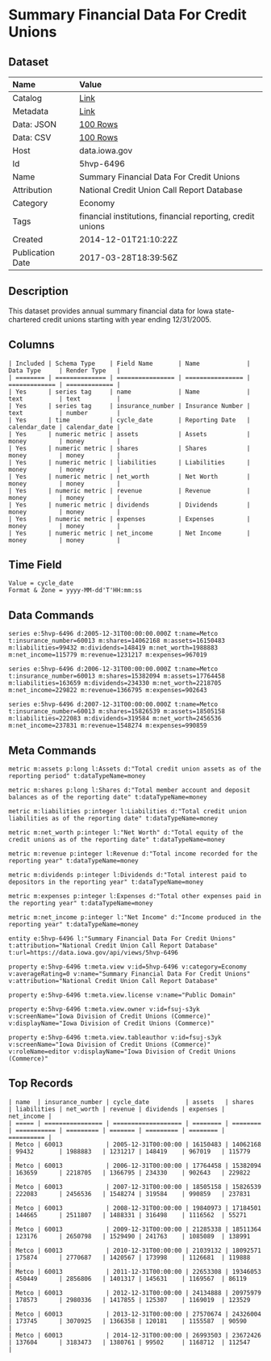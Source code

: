 # Summary Financial Data For Credit Unions

## Dataset

| Name | Value |
| :--- | :---- |
| Catalog | [Link](https://catalog.data.gov/dataset/summary-financial-data-for-credit-unions) |
| Metadata | [Link](https://data.iowa.gov/api/views/5hvp-6496) |
| Data: JSON | [100 Rows](https://data.iowa.gov/api/views/5hvp-6496/rows.json?max_rows=100) |
| Data: CSV | [100 Rows](https://data.iowa.gov/api/views/5hvp-6496/rows.csv?max_rows=100) |
| Host | data.iowa.gov |
| Id | 5hvp-6496 |
| Name | Summary Financial Data For Credit Unions |
| Attribution | National Credit Union Call Report Database |
| Category | Economy |
| Tags | financial institutions, financial reporting, credit unions |
| Created | 2014-12-01T21:10:22Z |
| Publication Date | 2017-03-28T18:39:56Z |

## Description

This dataset provides annual summary financial data for Iowa state-chartered credit unions starting with year ending 12/31/2005.

## Columns

```ls
| Included | Schema Type    | Field Name       | Name             | Data Type     | Render Type   |
| ======== | ============== | ================ | ================ | ============= | ============= |
| Yes      | series tag     | name             | Name             | text          | text          |
| Yes      | series tag     | insurance_number | Insurance Number | text          | number        |
| Yes      | time           | cycle_date       | Reporting Date   | calendar_date | calendar_date |
| Yes      | numeric metric | assets           | Assets           | money         | money         |
| Yes      | numeric metric | shares           | Shares           | money         | money         |
| Yes      | numeric metric | liabilities      | Liabilities      | money         | money         |
| Yes      | numeric metric | net_worth        | Net Worth        | money         | money         |
| Yes      | numeric metric | revenue          | Revenue          | money         | money         |
| Yes      | numeric metric | dividends        | Dividends        | money         | money         |
| Yes      | numeric metric | expenses         | Expenses         | money         | money         |
| Yes      | numeric metric | net_income       | Net Income       | money         | money         |
```

## Time Field

```ls
Value = cycle_date
Format & Zone = yyyy-MM-dd'T'HH:mm:ss
```

## Data Commands

```ls
series e:5hvp-6496 d:2005-12-31T00:00:00.000Z t:name=Metco t:insurance_number=60013 m:shares=14062168 m:assets=16150483 m:liabilities=99432 m:dividends=148419 m:net_worth=1988883 m:net_income=115779 m:revenue=1231217 m:expenses=967019

series e:5hvp-6496 d:2006-12-31T00:00:00.000Z t:name=Metco t:insurance_number=60013 m:shares=15382094 m:assets=17764458 m:liabilities=163659 m:dividends=234330 m:net_worth=2218705 m:net_income=229822 m:revenue=1366795 m:expenses=902643

series e:5hvp-6496 d:2007-12-31T00:00:00.000Z t:name=Metco t:insurance_number=60013 m:shares=15826539 m:assets=18505158 m:liabilities=222083 m:dividends=319584 m:net_worth=2456536 m:net_income=237831 m:revenue=1548274 m:expenses=990859
```

## Meta Commands

```ls
metric m:assets p:long l:Assets d:"Total credit union assets as of the reporting period" t:dataTypeName=money

metric m:shares p:long l:Shares d:"Total member account and deposit balances as of the reporting date" t:dataTypeName=money

metric m:liabilities p:integer l:Liabilities d:"Total credit union liabilities as of the reporting date" t:dataTypeName=money

metric m:net_worth p:integer l:"Net Worth" d:"Total equity of the credit unions as of the reporting date" t:dataTypeName=money

metric m:revenue p:integer l:Revenue d:"Total income recorded for the reporting year" t:dataTypeName=money

metric m:dividends p:integer l:Dividends d:"Total interest paid to depositors in the reporting year" t:dataTypeName=money

metric m:expenses p:integer l:Expenses d:"Total other expenses paid in the reporting year" t:dataTypeName=money

metric m:net_income p:integer l:"Net Income" d:"Income produced in the reporting year" t:dataTypeName=money

entity e:5hvp-6496 l:"Summary Financial Data For Credit Unions" t:attribution="National Credit Union Call Report Database" t:url=https://data.iowa.gov/api/views/5hvp-6496

property e:5hvp-6496 t:meta.view v:id=5hvp-6496 v:category=Economy v:averageRating=0 v:name="Summary Financial Data For Credit Unions" v:attribution="National Credit Union Call Report Database"

property e:5hvp-6496 t:meta.view.license v:name="Public Domain"

property e:5hvp-6496 t:meta.view.owner v:id=fsuj-s3yk v:screenName="Iowa Division of Credit Unions (Commerce)" v:displayName="Iowa Division of Credit Unions (Commerce)"

property e:5hvp-6496 t:meta.view.tableauthor v:id=fsuj-s3yk v:screenName="Iowa Division of Credit Unions (Commerce)" v:roleName=editor v:displayName="Iowa Division of Credit Unions (Commerce)"
```

## Top Records

```ls
| name  | insurance_number | cycle_date          | assets   | shares   | liabilities | net_worth | revenue | dividends | expenses | net_income | 
| ===== | ================ | =================== | ======== | ======== | =========== | ========= | ======= | ========= | ======== | ========== | 
| Metco | 60013            | 2005-12-31T00:00:00 | 16150483 | 14062168 | 99432       | 1988883   | 1231217 | 148419    | 967019   | 115779     | 
| Metco | 60013            | 2006-12-31T00:00:00 | 17764458 | 15382094 | 163659      | 2218705   | 1366795 | 234330    | 902643   | 229822     | 
| Metco | 60013            | 2007-12-31T00:00:00 | 18505158 | 15826539 | 222083      | 2456536   | 1548274 | 319584    | 990859   | 237831     | 
| Metco | 60013            | 2008-12-31T00:00:00 | 19840973 | 17184501 | 144665      | 2511807   | 1488331 | 316498    | 1116562  | 55271      | 
| Metco | 60013            | 2009-12-31T00:00:00 | 21285338 | 18511364 | 123176      | 2650798   | 1529490 | 241763    | 1085089  | 138991     | 
| Metco | 60013            | 2010-12-31T00:00:00 | 21039132 | 18092571 | 175874      | 2770687   | 1420567 | 173998    | 1126681  | 119888     | 
| Metco | 60013            | 2011-12-31T00:00:00 | 22653308 | 19346053 | 450449      | 2856806   | 1401317 | 145631    | 1169567  | 86119      | 
| Metco | 60013            | 2012-12-31T00:00:00 | 24134888 | 20975979 | 178573      | 2980336   | 1417855 | 125307    | 1169019  | 123529     | 
| Metco | 60013            | 2013-12-31T00:00:00 | 27570674 | 24326004 | 173745      | 3070925   | 1366358 | 120181    | 1155587  | 90590      | 
| Metco | 60013            | 2014-12-31T00:00:00 | 26993503 | 23672426 | 137604      | 3183473   | 1380761 | 99502     | 1168712  | 112547     | 
```